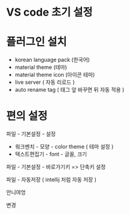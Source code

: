 # VS code 초기 설정 

# 플러그인 설치 
- korean language pack (한국어)
- material theme (테마)
- material theme icon (아이콘 테마) 
- live server ( 자동 리로드 ) 
- auto rename tag ( 태그 앞 바꾸면 뒤 자동 적용 ) 



# 편의 설정 
파일 - 기본설정 - 설정 
- 워크벤치 - 모양 - color theme ( 테마 설정 ) 
- 텍스트편집기 - font - 글꼴, 크기 

파일 - 기본설정 - 바로가기키 => 단축키 설정 

파일 - 자동저장 ( intellij 처럼 자동 저장 ) 


안니여엉 

변경 
